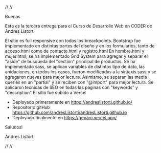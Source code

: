//
//

Buenas

Esta es la tercera entrega para el Curso de Desarrollo Web en CODER de Andres Listorti

El sitio es full responsive con todos los breackpoints.
Bootstrap fue implementado en distintas partes del diseño y en los formularios, tanto de acceso.html como de contacto.html y registro.html
En hombre.html y mujer.html, se ha implementado Grid System para agregar y separar el "aside" de busqueda del "section" principal de productos.
Se ha implementado sass, se aplican variables de distintos tipo de dato, las anidaciones, en todos los casos, fueron modificadas a la sintaxis sass y se agregaron nuevas para mejor lectura.
Asimismo, se separan las media queries en un "partial" y se reciben con "@import" para mejor lectura.
Se aplicaron tecnicas de SEO en todas las paginas con "keywords" y "description"
El sitio fue subido a Vercel


- Deployado primeramente en https://andreslistorti.github.io/
- Repositorio gitHub https://github.com/andresListorti/andresListorti.github.io
- Deployado finalmente en https://genaro.vercel.app/

Saludos!

Andres Listorti

//
//




